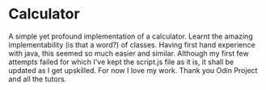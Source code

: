 # Calculator

A simple yet profound implementation of a calculator.
Learnt the amazing implementability (is that a word?) of classes. Having first hand experience with java, this seemed so much easier and similar.
Although my first few attempts failed for which I've kept the script.js file as it is, it shall be updated as I get upskilled.
For now I love my work.
Thank you Odin Project and all the tutors.
